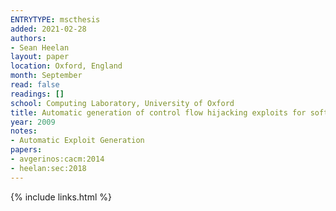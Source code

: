 ```yaml
---
ENTRYTYPE: mscthesis
added: 2021-02-28
authors:
- Sean Heelan
layout: paper
location: Oxford, England
month: September
read: false
readings: []
school: Computing Laboratory, University of Oxford
title: Automatic generation of control flow hijacking exploits for software vulnerabilities
year: 2009
notes:
- Automatic Exploit Generation
papers:
- avgerinos:cacm:2014
- heelan:sec:2018
---
```

{% include links.html %}
